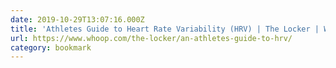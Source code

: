```yaml
---
date: 2019-10-29T13:07:16.000Z
title: 'Athletes Guide to Heart Rate Variability (HRV) | The Locker | WHOOP'
url: https://www.whoop.com/the-locker/an-athletes-guide-to-hrv/
category: bookmark
---
```

